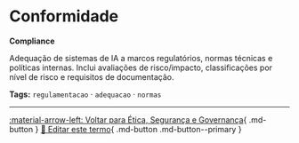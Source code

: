 # Conformidade

**Compliance**

Adequação de sistemas de IA a marcos regulatórios, normas técnicas e políticas internas. Inclui avaliações de risco/impacto, classificações por nível de risco e requisitos de documentação.


**Tags:** `regulamentacao` · `adequacao` · `normas`

---

[:material-arrow-left: Voltar para Ética, Segurança e Governança](index.md){ .md-button }
[📝 Editar este termo](https://github.com/seu-usuario/glossario-ia/edit/main/glossario.yaml){ .md-button .md-button--primary }
